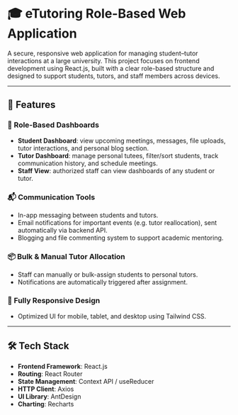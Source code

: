 
# 🎓 eTutoring Role-Based Web Application

A secure, responsive web application for managing student–tutor interactions at a large university. This project focuses on frontend development using React.js, built with a clear role-based structure and designed to support students, tutors, and staff members across devices.

---

## 🚀 Features

### 🔐 Role-Based Dashboards
- **Student Dashboard**: view upcoming meetings, messages, file uploads, tutor interactions, and personal blog section.
- **Tutor Dashboard**: manage personal tutees, filter/sort students, track communication history, and schedule meetings.
- **Staff View**: authorized staff can view dashboards of any student or tutor.

### 📬 Communication Tools
- In-app messaging between students and tutors.
- Email notifications for important events (e.g. tutor reallocation), sent automatically via backend API.
- Blogging and file commenting system to support academic mentoring.

### 📦 Bulk & Manual Tutor Allocation
- Staff can manually or bulk-assign students to personal tutors.
- Notifications are automatically triggered after assignment.

### 📱 Fully Responsive Design
- Optimized UI for mobile, tablet, and desktop using Tailwind CSS.

---

## 🛠️ Tech Stack

- **Frontend Framework**: React.js
- **Routing**: React Router
- **State Management**: Context API / useReducer 
- **HTTP Client**: Axios
- **UI Library**: AntDesign
- **Charting**: Recharts
